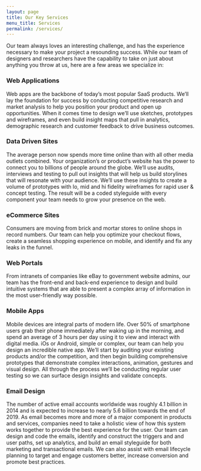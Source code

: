 ```yaml
---
layout: page
title: Our Key Services
menu_title: Services
permalink: /services/
---
```



Our team always loves an interesting challenge, and has the experience necessary to make your project a resounding success. While our team of designers and researchers have the capability to take on just about anything you throw at us, here are a few areas we specialize in:



### Web Applications
Web apps are the backbone of today’s most popular SaaS products. We’ll lay the foundation for success by conducting competitive research and market analysis to help you position your product and open up opportunities. When it comes time to design we’ll use sketches, prototypes and wireframes, and even build insight maps that pull in analytics, demographic research and customer feedback to drive business outcomes.


### Data Driven Sites
The average person now spends more time online than with all other media outlets combined. Your organization’s or product’s website has the power to connect you to billions of people around the globe. We’ll use audits, interviews and testing to pull out insights that will help us build storylines that will resonate with your audience. We’ll use these insights to create a volume of prototypes with lo, mid and hi fidelity wireframes for rapid user & concept testing. The result will be a coded styleguide with every component your team needs to grow your presence on the web.


### eCommerce Sites
Consumers are moving from brick and mortar stores to online shops in record numbers. Our team can help you optimize your checkout flows, create a seamless shopping experience on mobile, and identify and fix any leaks in the funnel.


### Web Portals
From intranets of companies like eBay to government website admins, our team has the front-end and back-end experience to design and build intuitive systems that are able to present a complex array of information in the most user-friendly way possible.



### Mobile Apps

Mobile devices are integral parts of modern life. Over 50% of smartphone users grab their phone immediately after waking up in the morning, and spend an average of 3 hours per day using it to view and interact with digital media. iOs or Android, simple or complex, our team can help you design an incredible native app. We’ll start by auditing your existing products and/or the competition, and then begin building comprehensive prototypes that demonstrate complex interactions, animation, gestures and visual design. All through the process we’ll be conducting regular user testing so we can surface design insights and validate concepts.

### Email Design
The number of active email accounts worldwide was roughly 4.1 billion in 2014 and is expected to increase to nearly 5.6 billion towards the end of 2019. As email becomes more and more of a major component in products and services, companies need to take a holistic view of how this system works together to provide the best experience for the user. Our team can design and code the emails, identify and construct the triggers and and user paths, set up analytics, and build an email styleguide for both marketing and transactional emails. We can also assist with email lifecycle planning to target and engage customers better, increase conversion and promote best practices.

